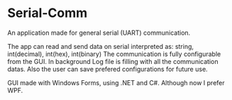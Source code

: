 # Serial-Comm

An application made for general serial (UART) communication. 

The app can read and send data on serial interpreted as:
string, int(decimal), int(hex), int(binary)
The communication is fully configurable from the GUI.
In background Log file is filling with all the communication datas.
Also the user can save prefered configurations for future use.

GUI made with Windows Forms, using .NET and C#. 
Although now I prefer WPF.
